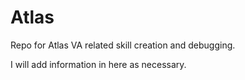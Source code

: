 # Atlas

Repo for Atlas VA related skill creation and debugging.

I will add information in here as necessary.
